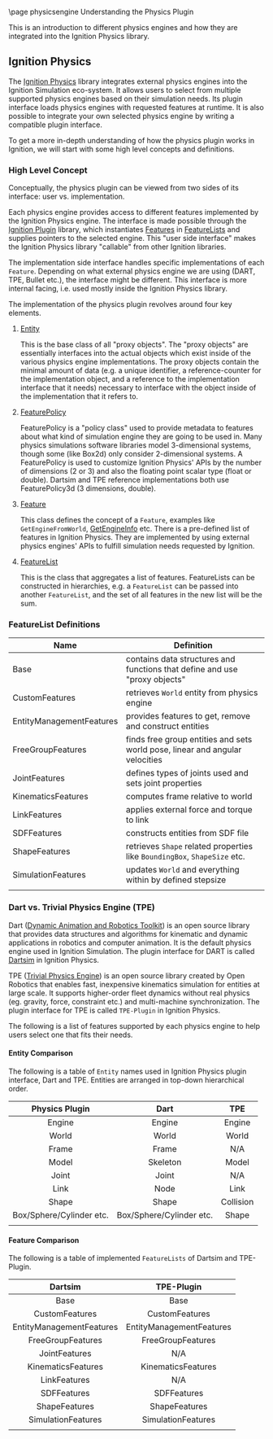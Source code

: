 \page physicsengine Understanding the Physics Plugin

This is an introduction to different physics engines and how they are integrated into the Ignition Physics library.

## Ignition Physics

The [Ignition Physics](https://ignitionrobotics.org/api/physics/2.0/) library integrates external physics engines into the Ignition Simulation eco-system.
It allows users to select from multiple supported physics engines based on their simulation needs.
Its plugin interface loads physics engines with requested features at runtime.
It is also possible to integrate your own selected physics engine by writing a compatible plugin interface.

To get a more in-depth understanding of how the physics plugin works in Ignition, we will start with some high level concepts and definitions.

<!-- TODO: add tutorial on how to write your own physics plugin -->

### High Level Concept

Conceptually, the physics plugin can be viewed from two sides of its interface: user vs. implementation.

Each physics engine provides access to different features implemented by the Ignition Physics engine.
The interface is made possible through the [Ignition Plugin](https://ignitionrobotics.org/libs/plugin) library, which instantiates [Features](https://ignitionrobotics.org/api/physics/2.0/classignition_1_1physics_1_1Feature.html) in [FeatureLists](https://ignitionrobotics.org/api/physics/2.0/structignition_1_1physics_1_1FeatureList.html) and supplies pointers to the selected engine.
This "user side interface" makes the Ignition Physics library "callable" from other Ignition libraries.

The implementation side interface handles specific implementations of each `Feature`.
Depending on what external physics engine we are using (DART, TPE, Bullet etc.), the interface might be different.
This interface is more internal facing, i.e. used mostly inside the Ignition Physics library.

The implementation of the physics plugin revolves around four key elements.

1. [Entity](https://ignitionrobotics.org/api/physics/2.0/classignition_1_1physics_1_1Entity.html)

    This is the base class of all "proxy objects".
    The "proxy objects" are essentially interfaces into the actual objects which exist inside of the various physics engine implementations.
    The proxy objects contain the minimal amount of data (e.g. a unique identifier, a reference-counter for the implementation object, and a reference to the implementation interface that it needs) necessary to interface with the object inside of the implementation that it refers to.

2. [FeaturePolicy](https://ignitionrobotics.org/api/physics/2.0/structignition_1_1physics_1_1FeaturePolicy.html)

    FeaturePolicy is a "policy class" used to provide metadata to features about what kind of simulation engine they are going to be used in.
    Many physics simulations software libraries model 3-dimensional systems, though some (like Box2d) only consider 2-dimensional systems.
    A FeaturePolicy is used to customize Ignition Physics' APIs by the number of dimensions (2 or 3) and also the floating point scalar type (float or double).
    Dartsim and TPE reference implementations both use FeaturePolicy3d (3 dimensions, double).

3. [Feature](https://ignitionrobotics.org/api/physics/2.0/classignition_1_1physics_1_1Feature.html)

    This class defines the concept of a `Feature`, examples like `GetEngineFromWorld`, [GetEngineInfo](https://ignitionrobotics.org/api/physics/2.0/classignition_1_1physics_1_1GetEngineInfo.html) etc.
    There is a pre-defined list of features in Ignition Physics.
    They are implemented by using external physics engines' APIs to fulfill simulation needs requested by Ignition.

4. [FeatureList](https://ignitionrobotics.org/api/physics/2.0/structignition_1_1physics_1_1FeatureList.html)

    This is the class that aggregates a list of features.
    FeatureLists can be constructed in hierarchies, e.g. a `FeatureList` can be passed into another `FeatureList`, and the set of all features in the new list will be the sum.


### FeatureList Definitions

| Name  | Definition  |
|---|---|
| Base  | contains data structures and functions that define and use "proxy objects"   |
| CustomFeatures  | retrieves `World` entity from physics engine|
| EntityManagementFeatures  | provides features to get, remove and construct entities  |
| FreeGroupFeatures  | finds free group entities and sets world pose, linear and angular velocities  |
| JointFeatures  | defines types of joints used and sets joint properties  |
| KinematicsFeatures  | computes frame relative to world  |
| LinkFeatures  | applies external force and torque to link  |
| SDFFeatures  | constructs entities from SDF file  |
| ShapeFeatures  | retrieves `Shape` related properties like `BoundingBox`, `ShapeSize` etc. |
| SimulationFeatures  | updates `World` and everything within by defined stepsize |
|   |   |

### Dart vs. Trivial Physics Engine (TPE)

<!-- TODO: add Bullet once it's supported -->
<!-- ### Bullet -->

Dart ([Dynamic Animation and Robotics Toolkit](https://dartsim.github.io/)) is an open source library that provides data structures and algorithms for kinematic and dynamic applications in robotics and computer animation.
It is the default physics engine used in Ignition Simulation.
The plugin interface for DART is called [Dartsim](https://bitbucket.org/ignitionrobotics/ign-physics/src/default/dartsim/) in Ignition Physics.

TPE ([Trivial Physics Engine](<!-- TODO: add repo link -->)) is an open source library created by Open Robotics that enables fast, inexpensive kinematics simulation for entities at large scale.
It supports higher-order fleet dynamics without real physics (eg. gravity, force, constraint etc.) and multi-machine synchronization.
The plugin interface for TPE is called `TPE-Plugin` in Ignition Physics.

The following is a list of features supported by each physics engine to help users select one that fits their needs.

#### Entity Comparison

The following is a table of `Entity` names used in Ignition Physics plugin interface, Dart and TPE.
Entities are arranged in top-down hierarchical order.

| Physics Plugin | Dart  | TPE  |
|:-:|:-:|:-:|
| Engine  | Engine  | Engine  |
| World  | World  | World  |
| Frame  | Frame  | N/A  |
| Model  | Skeleton  | Model |
| Joint  | Joint  | N/A |
| Link  | Node  | Link  |
| Shape  | Shape  | Collision |
| Box/Sphere/Cylinder etc. | Box/Sphere/Cylinder etc.  | Shape |
|   |   |   |

#### Feature Comparison

The following is a table of implemented `FeatureLists` of Dartsim and TPE-Plugin.

| Dartsim  | TPE-Plugin  |
|:-:|:-:|
| Base  | Base  |
| CustomFeatures  | CustomFeatures  |
| EntityManagementFeatures  | EntityManagementFeatures  |
| FreeGroupFeatures  | FreeGroupFeatures  |
| JointFeatures  | N/A  |
| KinematicsFeatures  | KinematicsFeatures  |
| LinkFeatures  | N/A  |
| SDFFeatures  | SDFFeatures  |
| ShapeFeatures  | ShapeFeatures   |
| SimulationFeatures  | SimulationFeatures  |
|  |  |
